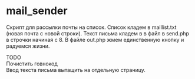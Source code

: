 # mail_sender
Скрипт для рассылки почты на список.
Список кладем в maillist.txt (новая почта с новой строки).
Текст письма кладем в в файл в send.php в строчки начиная с 8.
В файле out.php жмем единственную кнопку и радуемся жизни.

TODO<br>
Почистить говнокод<br>
Ввод текста письма вытащить на отдельную страницу.
